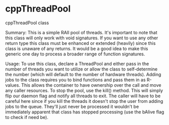 # cppThreadPool

 cppThreadPool class
 
 Summary:
 This is a simple RAII pool of threads.  It's important to note that this class
 will only work with void signatures.  If you want to use any other return type this 
 class must be enhanced or extended (heavily) since this class is unaware of any
 returns.  It would be a good idea to make this generic one day to process a broader
 range of function signatures.
 
 Usage:
 To use this class, declare a ThreadPool and either pass in the number of threads
 you want to utilize or allow the class to self-determine the number (which will default
 to the number of hardware threads).  Adding jobs to the class requires you to 
 bind functions and pass them in as R-values.  This allows the container to have
 ownership over the call and move any caller resources.
 To stop the pool, use the kill() method.  This will simply flip our daemon flag
 and notify all threads to exit.  The caller will have to be careful here since
 if you kill the threads it doesn't stop the user from adding jobs to the queue.
 They'll just never be processed it wouldn't be immediately apparent that class
 has stopped processing (use the bAlive flag to check if need be).
 

